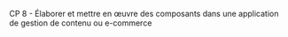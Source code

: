 CP 8 - Élaborer et mettre en œuvre des composants dans une application de gestion de contenu ou e-commerce
